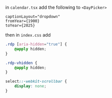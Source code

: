 in `calendar.tsx` add the following to `<DayPicker>`
```
captionLayout="dropdown"
fromYear={1900}
toYear={2025}
```
then in `index.css` add
```css
.rdp [aria-hidden="true"] {
	@apply hidden;
}

.rdp-vhidden {
	@apply hidden;
}

select::-webkit-scrollbar {
	display: none;
}
```
